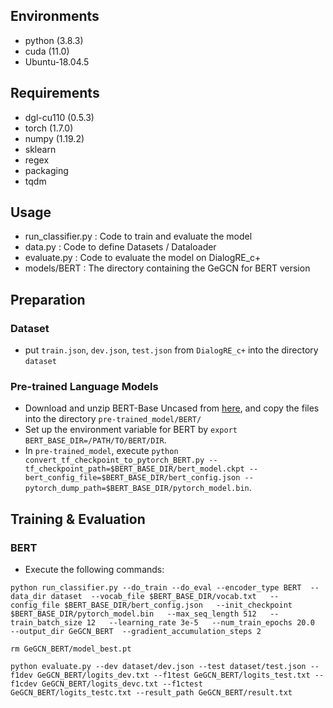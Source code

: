 ## Environments

- python		(3.8.3)
- cuda			(11.0)
- Ubuntu-18.04.5 

## Requirements

- dgl-cu110			   (0.5.3)
- torch					   (1.7.0)
- numpy					(1.19.2)
- sklearn
- regex
- packaging
- tqdm


## Usage

- run_classifier.py : Code to train and evaluate the model
- data.py : Code to define Datasets / Dataloader
- evaluate.py : Code to evaluate the model on DialogRE_c+
- models/BERT : The directory containing the GeGCN for BERT version

## Preparation

### Dataset

- put `train.json`, `dev.json`, `test.json` from ```DialogRE_c+``` into the directory `dataset`


### Pre-trained Language Models

- Download and unzip BERT-Base Uncased from [here](https://github.com/google-research/bert), and copy the files into the directory `pre-trained_model/BERT/`
- Set up the environment variable for BERT by ```export BERT_BASE_DIR=/PATH/TO/BERT/DIR```. 
- In `pre-trained_model`, execute ```python convert_tf_checkpoint_to_pytorch_BERT.py --tf_checkpoint_path=$BERT_BASE_DIR/bert_model.ckpt --bert_config_file=$BERT_BASE_DIR/bert_config.json --pytorch_dump_path=$BERT_BASE_DIR/pytorch_model.bin```.

## Training & Evaluation

### BERT

- Execute the following commands:
```
python run_classifier.py --do_train --do_eval --encoder_type BERT  --data_dir dataset  --vocab_file $BERT_BASE_DIR/vocab.txt   --config_file $BERT_BASE_DIR/bert_config.json   --init_checkpoint $BERT_BASE_DIR/pytorch_model.bin   --max_seq_length 512   --train_batch_size 12   --learning_rate 3e-5   --num_train_epochs 20.0   --output_dir GeGCN_BERT  --gradient_accumulation_steps 2

rm GeGCN_BERT/model_best.pt

python evaluate.py --dev dataset/dev.json --test dataset/test.json --f1dev GeGCN_BERT/logits_dev.txt --f1test GeGCN_BERT/logits_test.txt --f1cdev GeGCN_BERT/logits_devc.txt --f1ctest GeGCN_BERT/logits_testc.txt --result_path GeGCN_BERT/result.txt
```